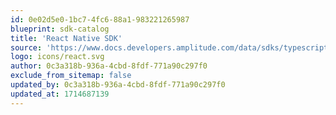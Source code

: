 ```yaml
---
id: 0e02d5e0-1bc7-4fc6-88a1-983221265987
blueprint: sdk-catalog
title: 'React Native SDK'
source: 'https://www.docs.developers.amplitude.com/data/sdks/typescript-react-native/'
logo: icons/react.svg
author: 0c3a318b-936a-4cbd-8fdf-771a90c297f0
exclude_from_sitemap: false
updated_by: 0c3a318b-936a-4cbd-8fdf-771a90c297f0
updated_at: 1714687139
---
```

